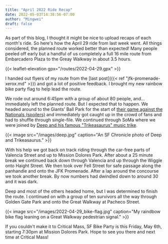 ```yaml
---
title: "April 2022 Ride Recap"
date: 2022-05-03T14:38:56-07:00
author: "Mingwei"
draft: false
---
```


As part of this blog, I thought it might be nice to upload recaps
of each month's ride. So here's how the April 29 ride from last week went.
All things considered, the planned route worked better than expected! Many
people peeled off early but a handful of us completely a full 16 mile route
from Embarcadero Plaza to the Greay Walkway in about 3.5 hours.

<!--more-->

{{< leaflet-elevation gpx="/routes/2022-04-29.gpx" >}}

I handed out flyers of my route from the [last post]({{< ref "jfk-promenade-xerox.md" >}})
and got a lot of positive feedback. I brought my new rainbow bike party flag to
help lead the route.

We rode out around 6:45pm with a group of about 80 people, and... immediately
left the planned route. But I expected that to happen. We headed around to the
Giants' Ball Park for the start of [their game against the Nationals (spoilers)](https://www.mlb.com/gameday/nationals-vs-giants/2022/04/29/662081)
and immediately got caught up in the crowd of fans and had to shuffle through
single-file. We continued through SoMa where we were joined by [Deep and his
famous "Trikeasaurus" music trike](https://twitter.com/deepasaurus/status/1520261852759949312).

{{< image src="/images/deep.jpg" caption="An SF Chronicle photo of Deep and Trikeasaurus." >}}

With his help we got back on track riding through the car-free parts of Valencia
Street and up to Mission Dolores Park. After about a 25 minute break we
continued back down through Valencia and up through the Wiggle onto Haight
Street. We then took over Fell Street for safe passage along the panhandle
and onto the JFK Promenade. After a lap around the concourse we took another
break. By now numbers had dwindled down to around 30 and it was dark.

Deep and most of the others headed home, but I was determined to finish the
route. I continued on with a group of ten survivors all the way through Golden
Gate Park and onto the Great Walkway at Pacheco Street.

{{< image src="/images/2022-04-29_bike-flag.jpg" caption="My raindbow bike flag leaning on a Great Walkway pedestrian signal." >}}

If you couldn't make it to Critical Mass, SF Bike Party is this Friday, May 6th, starting 7:30pm
at Mission Dolores Park. Hope to see you there and next time at Critical Mass!
